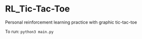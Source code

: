 # RL_Tic-Tac-Toe
Personal reinforcement learning practice with graphic tic-tac-toe

To run:
```python3 main.py```